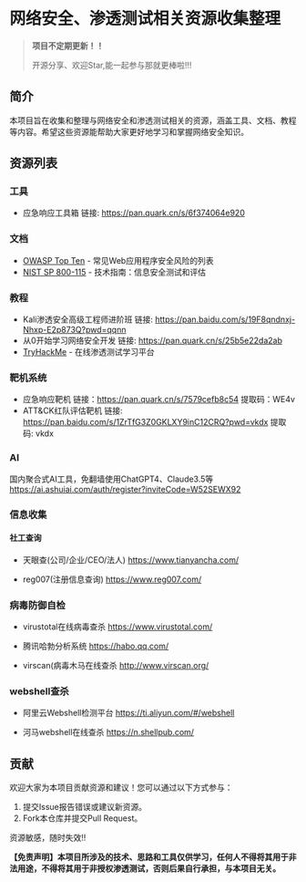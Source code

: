 # 网络安全、渗透测试相关资源收集整理



> **项目不定期更新！！**
>
> 开源分享、欢迎Star,能一起参与那就更棒啦!!!

## 简介

本项目旨在收集和整理与网络安全和渗透测试相关的资源，涵盖工具、文档、教程等内容。希望这些资源能帮助大家更好地学习和掌握网络安全知识。

## 资源列表

### 工具

- 应急响应工具箱    链接: https://pan.quark.cn/s/6f374064e920

### 文档

- [OWASP Top Ten](https://owasp.org/www-project-top-ten/) - 常见Web应用程序安全风险的列表
- [NIST SP 800-115](https://csrc.nist.gov/publications/detail/sp/800-115/final) - 技术指南：信息安全测试和评估

### 教程

- Kali渗透安全高级工程师进阶班		链接: https://pan.baidu.com/s/19F8qndnxj-Nhxp-E2p873Q?pwd=qqnn
- 从0开始学习网络安全开发         链接: https://pan.quark.cn/s/25b5e22da2ab
- [TryHackMe](https://tryhackme.com/) - 在线渗透测试学习平台

### 靶机系统

- 应急响应靶机      			链接：https://pan.quark.cn/s/7579cefb8c54   提取码：WE4v
- ATT&CK红队评估靶机    链接: https://pan.baidu.com/s/1ZrTfG3Z0GKLXY9inC12CRQ?pwd=vkdx 提取码: vkdx 
  

### AI

国内聚合式AI工具，免翻墙使用ChatGPT4、Claude3.5等        		 https://ai.ashuiai.com/auth/register?inviteCode=W52SEWX92

### 信息收集

#### 社工查询

- 天眼查(公司/企业/CEO/法人)          https://www.tianyancha.com/

- reg007(注册信息查询)                    https://www.reg007.com/

### 病毒防御自检

- virustotal在线病毒查杀                         https://www.virustotal.com/

- 腾讯哈勃分析系统                                https://habo.qq.com/

* virscan(病毒木马在线查杀                   http://www.virscan.org/

### webshell查杀

- 阿里云Webshell检测平台                           https://ti.aliyun.com/#/webshell

- 河马webshell在线查杀                               https://n.shellpub.com/

## 贡献

欢迎大家为本项目贡献资源和建议！您可以通过以下方式参与：

1. 提交Issue报告错误或建议新资源。
2. Fork本仓库并提交Pull Request。

资源敏感，随时失效!!

**【免责声明】本项目所涉及的技术、思路和工具仅供学习，任何人不得将其用于非法用途，不得将其用于非授权渗透测试，否则后果自行承担，与本项目无关。**
